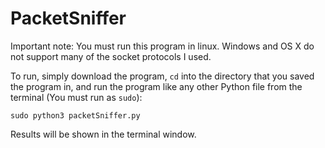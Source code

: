 # PacketSniffer

Important note: You must run this program in linux. Windows and OS X do not support many of the socket protocols I used. 

To run, simply download the program, `cd` into the directory that you saved the program in, and run the program
like any other Python file from the terminal (You must run as `sudo`):

`sudo python3 packetSniffer.py`

Results will be shown in the terminal window. 

